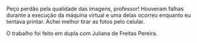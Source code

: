 Peço perdão pela qualidade das imagens, professor!
Houveram falhas durante a execução da máquina virtual e uma delas ocorreu 
enquanto eu tentava printar. Achei melhor tirar as fotos pelo celular.

O trabalho foi feito em dupla com Juliana de Freitas Pereira.